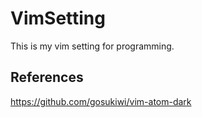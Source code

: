 # VimSetting
This is my vim setting for programming.
## References
https://github.com/gosukiwi/vim-atom-dark
